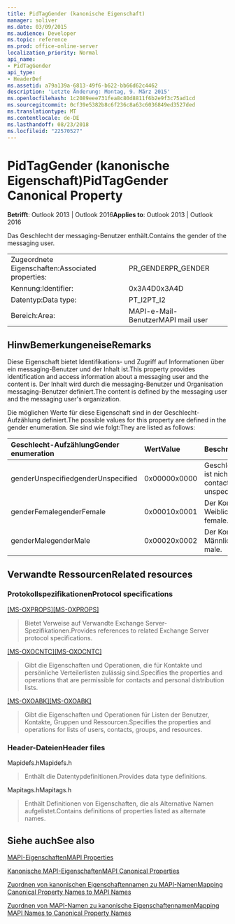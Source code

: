 ```yaml
---
title: PidTagGender (kanonische Eigenschaft)
manager: soliver
ms.date: 03/09/2015
ms.audience: Developer
ms.topic: reference
ms.prod: office-online-server
localization_priority: Normal
api_name:
- PidTagGender
api_type:
- HeaderDef
ms.assetid: a79a139a-6813-49f6-b622-bb66d62c4462
description: 'Letzte Änderung: Montag, 9. März 2015'
ms.openlocfilehash: 1c2089eee731fea8c80d8811f6b2e9f3c75ad1cd
ms.sourcegitcommit: 0cf39e5382b8c6f236c8a63c6036849ed3527ded
ms.translationtype: MT
ms.contentlocale: de-DE
ms.lasthandoff: 08/23/2018
ms.locfileid: "22570527"
---
```

# <a name="pidtaggender-canonical-property"></a><span data-ttu-id="576d0-103">PidTagGender (kanonische Eigenschaft)</span><span class="sxs-lookup"><span data-stu-id="576d0-103">PidTagGender Canonical Property</span></span>

  
  
<span data-ttu-id="576d0-104">**Betrifft**: Outlook 2013 | Outlook 2016</span><span class="sxs-lookup"><span data-stu-id="576d0-104">**Applies to**: Outlook 2013 | Outlook 2016</span></span> 
  
<span data-ttu-id="576d0-105">Das Geschlecht der messaging-Benutzer enthält.</span><span class="sxs-lookup"><span data-stu-id="576d0-105">Contains the gender of the messaging user.</span></span>
  
|||
|:-----|:-----|
|<span data-ttu-id="576d0-106">Zugeordnete Eigenschaften:</span><span class="sxs-lookup"><span data-stu-id="576d0-106">Associated properties:</span></span>  <br/> |<span data-ttu-id="576d0-107">PR_GENDER</span><span class="sxs-lookup"><span data-stu-id="576d0-107">PR_GENDER</span></span>  <br/> |
|<span data-ttu-id="576d0-108">Kennung:</span><span class="sxs-lookup"><span data-stu-id="576d0-108">Identifier:</span></span>  <br/> |<span data-ttu-id="576d0-109">0x3A4D</span><span class="sxs-lookup"><span data-stu-id="576d0-109">0x3A4D</span></span>  <br/> |
|<span data-ttu-id="576d0-110">Datentyp:</span><span class="sxs-lookup"><span data-stu-id="576d0-110">Data type:</span></span>  <br/> |<span data-ttu-id="576d0-111">PT_I2</span><span class="sxs-lookup"><span data-stu-id="576d0-111">PT_I2</span></span>  <br/> |
|<span data-ttu-id="576d0-112">Bereich:</span><span class="sxs-lookup"><span data-stu-id="576d0-112">Area:</span></span>  <br/> |<span data-ttu-id="576d0-113">MAPI-e-Mail-Benutzer</span><span class="sxs-lookup"><span data-stu-id="576d0-113">MAPI mail user</span></span>  <br/> |
   
## <a name="remarks"></a><span data-ttu-id="576d0-114">HinwBemerkungeneise</span><span class="sxs-lookup"><span data-stu-id="576d0-114">Remarks</span></span>

<span data-ttu-id="576d0-115">Diese Eigenschaft bietet Identifikations- und Zugriff auf Informationen über ein messaging-Benutzer und der Inhalt ist.</span><span class="sxs-lookup"><span data-stu-id="576d0-115">This property provides identification and access information about a messaging user and the content is.</span></span> <span data-ttu-id="576d0-116">Der Inhalt wird durch die messaging-Benutzer und Organisation messaging-Benutzer definiert.</span><span class="sxs-lookup"><span data-stu-id="576d0-116">The content is defined by the messaging user and the messaging user's organization.</span></span> 
  
<span data-ttu-id="576d0-117">Die möglichen Werte für diese Eigenschaft sind in der Geschlecht-Aufzählung definiert.</span><span class="sxs-lookup"><span data-stu-id="576d0-117">The possible values for this property are defined in the gender enumeration.</span></span> <span data-ttu-id="576d0-118">Sie sind wie folgt:</span><span class="sxs-lookup"><span data-stu-id="576d0-118">They are listed as follows:</span></span>
  
|<span data-ttu-id="576d0-119">**Geschlecht-Aufzählung**</span><span class="sxs-lookup"><span data-stu-id="576d0-119">**Gender enumeration**</span></span>|<span data-ttu-id="576d0-120">**Wert**</span><span class="sxs-lookup"><span data-stu-id="576d0-120">**Value**</span></span>|<span data-ttu-id="576d0-121">**Beschreibung**</span><span class="sxs-lookup"><span data-stu-id="576d0-121">**Description**</span></span>|
|:-----|:-----|:-----|
|<span data-ttu-id="576d0-122">genderUnspecified</span><span class="sxs-lookup"><span data-stu-id="576d0-122">genderUnspecified</span></span>  <br/> |<span data-ttu-id="576d0-123">0x0000</span><span class="sxs-lookup"><span data-stu-id="576d0-123">0x0000</span></span>  <br/> |<span data-ttu-id="576d0-124">Geschlecht des Kontakts ist nicht angegeben.</span><span class="sxs-lookup"><span data-stu-id="576d0-124">The contact's gender is unspecified.</span></span>  <br/> |
|<span data-ttu-id="576d0-125">genderFemale</span><span class="sxs-lookup"><span data-stu-id="576d0-125">genderFemale</span></span>  <br/> |<span data-ttu-id="576d0-126">0x0001</span><span class="sxs-lookup"><span data-stu-id="576d0-126">0x0001</span></span>  <br/> |<span data-ttu-id="576d0-127">Der Kontakt ist Weiblich.</span><span class="sxs-lookup"><span data-stu-id="576d0-127">The contact is female.</span></span>  <br/> |
|<span data-ttu-id="576d0-128">genderMale</span><span class="sxs-lookup"><span data-stu-id="576d0-128">genderMale</span></span>  <br/> |<span data-ttu-id="576d0-129">0x0002</span><span class="sxs-lookup"><span data-stu-id="576d0-129">0x0002</span></span>  <br/> |<span data-ttu-id="576d0-130">Der Kontakt ist Männlich.</span><span class="sxs-lookup"><span data-stu-id="576d0-130">The contact is male.</span></span>  <br/> |
   
## <a name="related-resources"></a><span data-ttu-id="576d0-131">Verwandte Ressourcen</span><span class="sxs-lookup"><span data-stu-id="576d0-131">Related resources</span></span>

### <a name="protocol-specifications"></a><span data-ttu-id="576d0-132">Protokollspezifikationen</span><span class="sxs-lookup"><span data-stu-id="576d0-132">Protocol specifications</span></span>

<span data-ttu-id="576d0-133">[[MS-OXPROPS]](http://msdn.microsoft.com/library/f6ab1613-aefe-447d-a49c-18217230b148%28Office.15%29.aspx)</span><span class="sxs-lookup"><span data-stu-id="576d0-133">[[MS-OXPROPS]](http://msdn.microsoft.com/library/f6ab1613-aefe-447d-a49c-18217230b148%28Office.15%29.aspx)</span></span>
  
> <span data-ttu-id="576d0-134">Bietet Verweise auf Verwandte Exchange Server-Spezifikationen.</span><span class="sxs-lookup"><span data-stu-id="576d0-134">Provides references to related Exchange Server protocol specifications.</span></span>
    
<span data-ttu-id="576d0-135">[[MS-OXOCNTC]](http://msdn.microsoft.com/library/9b636532-9150-4836-9635-9c9b756c9ccf%28Office.15%29.aspx)</span><span class="sxs-lookup"><span data-stu-id="576d0-135">[[MS-OXOCNTC]](http://msdn.microsoft.com/library/9b636532-9150-4836-9635-9c9b756c9ccf%28Office.15%29.aspx)</span></span>
  
> <span data-ttu-id="576d0-136">Gibt die Eigenschaften und Operationen, die für Kontakte und persönliche Verteilerlisten zulässig sind.</span><span class="sxs-lookup"><span data-stu-id="576d0-136">Specifies the properties and operations that are permissible for contacts and personal distribution lists.</span></span>
    
<span data-ttu-id="576d0-137">[[MS-OXOABK]](http://msdn.microsoft.com/library/f4cf9b4c-9232-4506-9e71-2270de217614%28Office.15%29.aspx)</span><span class="sxs-lookup"><span data-stu-id="576d0-137">[[MS-OXOABK]](http://msdn.microsoft.com/library/f4cf9b4c-9232-4506-9e71-2270de217614%28Office.15%29.aspx)</span></span>
  
> <span data-ttu-id="576d0-138">Gibt die Eigenschaften und Operationen für Listen der Benutzer, Kontakte, Gruppen und Ressourcen.</span><span class="sxs-lookup"><span data-stu-id="576d0-138">Specifies the properties and operations for lists of users, contacts, groups, and resources.</span></span>
    
### <a name="header-files"></a><span data-ttu-id="576d0-139">Header-Dateien</span><span class="sxs-lookup"><span data-stu-id="576d0-139">Header files</span></span>

<span data-ttu-id="576d0-140">Mapidefs.h</span><span class="sxs-lookup"><span data-stu-id="576d0-140">Mapidefs.h</span></span>
  
> <span data-ttu-id="576d0-141">Enthält die Datentypdefinitionen.</span><span class="sxs-lookup"><span data-stu-id="576d0-141">Provides data type definitions.</span></span>
    
<span data-ttu-id="576d0-142">Mapitags.h</span><span class="sxs-lookup"><span data-stu-id="576d0-142">Mapitags.h</span></span>
  
> <span data-ttu-id="576d0-143">Enthält Definitionen von Eigenschaften, die als Alternative Namen aufgelistet.</span><span class="sxs-lookup"><span data-stu-id="576d0-143">Contains definitions of properties listed as alternate names.</span></span>
    
## <a name="see-also"></a><span data-ttu-id="576d0-144">Siehe auch</span><span class="sxs-lookup"><span data-stu-id="576d0-144">See also</span></span>



[<span data-ttu-id="576d0-145">MAPI-Eigenschaften</span><span class="sxs-lookup"><span data-stu-id="576d0-145">MAPI Properties</span></span>](mapi-properties.md)
  
[<span data-ttu-id="576d0-146">Kanonische MAPI-Eigenschaften</span><span class="sxs-lookup"><span data-stu-id="576d0-146">MAPI Canonical Properties</span></span>](mapi-canonical-properties.md)
  
[<span data-ttu-id="576d0-147">Zuordnen von kanonischen Eigenschaftennamen zu MAPI-Namen</span><span class="sxs-lookup"><span data-stu-id="576d0-147">Mapping Canonical Property Names to MAPI Names</span></span>](mapping-canonical-property-names-to-mapi-names.md)
  
[<span data-ttu-id="576d0-148">Zuordnen von MAPI-Namen zu kanonische Eigenschaftennamen</span><span class="sxs-lookup"><span data-stu-id="576d0-148">Mapping MAPI Names to Canonical Property Names</span></span>](mapping-mapi-names-to-canonical-property-names.md)

